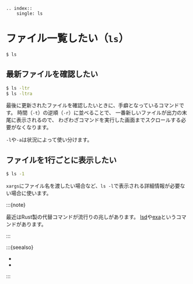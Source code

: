 ```{eval-rst}
.. index::
    single: ls
```

# ファイル一覧したい（``ls``）

```bash
$ ls
```

## 最新ファイルを確認したい

```bash
$ ls -ltr
$ ls -ltra
```

最後に更新されたファイルを確認したいときに、手癖となっているコマンドです。
時間（``-t``）の逆順（``-r``）に並べることで、
一番新しいファイルが出力の末尾に表示されるので、
わざわざコマンドを実行した画面までスクロールする必要がなくなります。

``-l``や``-a``は状況によって使い分けます。

## ファイルを1行ごとに表示したい

```bash
$ ls -1
```

``xargs``にファイル名を渡したい場合など、``ls -l``で表示される詳細情報が必要ない場合に使います。

:::{note}

最近はRust製の代替コマンドが流行りの兆しがあります。
[lsd](./command-lsd.md)や[exa](./command-exa.md)というコマンドがあります。

:::

:::{seealso}

- [](./command-exa.md)
- [](./command-lsd.md)

:::
